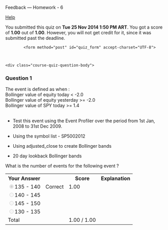 Feedback — Homework - 6  </span>
  
  <a class="coursera-reporter-link" title="Click here if you're experiencing technical problems or found errors in the course materials." target="_blank" href="https://class.coursera.org/compinvesting1-004/help/quizzes?url=https%3A%2F%2Fclass.coursera.org%2Fcompinvesting1-004%2Fquiz%2Ffeedback%3Fsubmission_id%3D91473">
     Help
  </a>
</h2>


<a data-coursera-admin-helpwidget-link="" rel="help" href="https://class.coursera.org/mooc/help/quiz" title="Quiz documentation" style="display:none;">Learn more</a>







<p class="course-quiz-feedback"> You submitted this quiz on <strong>Tue 25 Nov 2014  1:50 PM ART</strong>. You got a score of <strong>1.00</strong> out of <strong>1.00</strong>. However, you will not get credit for it, since it was submitted past the deadline. </p>


            <form method="post" id="quiz_form" accept-charset="UTF-8">
    
    
    
    <div class="course-quiz-question-body">
<h3 class="course-quiz-question-number">Question 1</h3>
<div dir="auto" class="course-quiz-question-text">The event is defined as when :<br>
Bollinger value of equity today &lt; -2.0 <br>
Bollinger value of equity yesterday &gt;= -2.0<br>
Bollinger value of SPY today &gt;= 1.4<br><br>

* Test this event using the Event Profiler over the period from 1st Jan, 2008 to 31st Dec 2009. <br>

* Using the symbol list - SP5002012 <br>

* Using adjusted_close to create Bollinger bands <br>
* 20 day lookback Bollinger bands <br>


What is the number of events for the following event ? <br>
</div>
<div dir="auto" class="course-quiz-options"></div>
<table class="table">
<tbody><tr>
<th>Your Answer</th>
<th></th>
<th>Score</th>
<th>Explanation</th>
</tr>
<tr data-randomizable-option="data-randomizable-option">
<td class="course-quiz-student-answer" dir="auto">
<input dir="auto" class="course-quiz-input" name="answer[b74c7ad246e6601570302402dafad825][]" id="gensym_548af7e8955fc" value="7dbf85f823ed5705bdfd52be15c3f71a" checked="" disabled="" type="radio">135 - 140</td>
<td><span class="course-quiz-answer-correct" title="Correct" alt="Correct"><span class="icon-ok" alt="Correct"><span class="accessible-text-for-reader">Correct</span></span></span></td>
<td>1.00</td>
<td></td>
</tr>
<tr data-randomizable-option="data-randomizable-option">
<td class="course-quiz-student-answer" dir="auto">
<input dir="auto" class="course-quiz-input" name="answer[b74c7ad246e6601570302402dafad825][]" id="gensym_548af7e895e99" value="04ba3b08ce2e1c1755a6846c32622178" disabled="" type="radio">140 - 145</td>
<td></td>
<td></td>
<td></td>
</tr>
<tr data-randomizable-option="data-randomizable-option">
<td class="course-quiz-student-answer" dir="auto">
<input dir="auto" class="course-quiz-input" name="answer[b74c7ad246e6601570302402dafad825][]" id="gensym_548af7e89648e" value="8848c5c4fd1bcdeb348bdc10f71c2dec" disabled="" type="radio">145 - 150</td>
<td></td>
<td></td>
<td></td>
</tr>
<tr data-randomizable-option="data-randomizable-option">
<td class="course-quiz-student-answer" dir="auto">
<input dir="auto" class="course-quiz-input" name="answer[b74c7ad246e6601570302402dafad825][]" id="gensym_548af7e8969cb" value="1e53fa2ec852ce6beff489c80c0ba134" disabled="" type="radio">130 - 135</td>
<td></td>
<td></td>
<td></td>
</tr>
<tr>
<td>Total</td>
<td></td>
<td>1.00 / 1.00</td>
<td></td>
